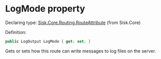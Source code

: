 <!--

Copyrights 2023 Sisk Framework - CypherPotato
Published under MIT license

!!! DO NOT EDIT THIS FILE !!!
This file was generated by a tool in the Sisk package. To edit the information in this documentation,
edit the XML documentation present in the Sisk source code.

-->


# LogMode property

Declaring type: [Sisk.Core.Routing.RouteAttribute](/read?q=/contents/spec/Sisk.Core.Routing.RouteAttribute.md) (from Sisk.Core)


Definition:

```cs
public LogOutput LogMode { get; set; }
```

Gets or sets how this route can write messages to log files on the server.

